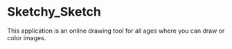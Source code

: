 # Sketchy_Sketch

This application is an online drawing tool for all ages where you can draw or color images.
